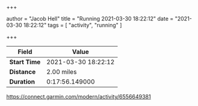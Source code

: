 +++

author = "Jacob Hell"
title = "Running 2021-03-30 18:22:12"
date = "2021-03-30 18:22:12"
tags = [
    "activity", "running"
]

+++

<!--more-->

|Field  |Value  |
|--- | --- |
|**Start Time**|2021-03-30 18:22:12|
|**Distance**|2.00 miles|
|**Duration**|0:17:56.149000|

https://connect.garmin.com/modern/activity/6556649381